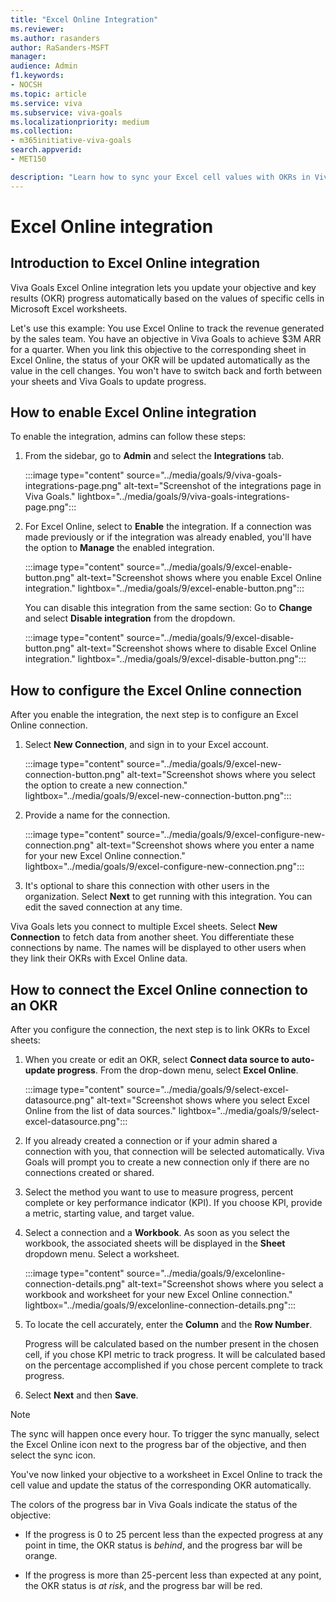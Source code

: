 ```yaml
---
title: "Excel Online Integration"
ms.reviewer: 
ms.author: rasanders
author: RaSanders-MSFT
manager:
audience: Admin
f1.keywords:
- NOCSH
ms.topic: article
ms.service: viva
ms.subservice: viva-goals
ms.localizationpriority: medium
ms.collection:  
- m365initiative-viva-goals
search.appverid:
- MET150

description: "Learn how to sync your Excel cell values with OKRs in Viva Goals."
---
```


# Excel Online integration

## Introduction to Excel Online integration

Viva Goals Excel Online integration lets you  update your objective and key results (OKR) progress automatically based on the values of specific cells in Microsoft Excel worksheets. 
  
Let's use this example: You use Excel Online to track the revenue generated by the sales team. You have an objective in Viva Goals to achieve $3M ARR for a quarter. When you link this objective to the corresponding sheet in Excel Online, the status of your OKR will be updated automatically as the value in the cell changes. You won't have to switch back and forth between your sheets and Viva Goals to update progress.

## How to enable Excel Online integration

To enable the integration, admins can follow these steps:

1. From the sidebar, go to **Admin** and select the **Integrations** tab.
  
     :::image type="content" source="../media/goals/9/viva-goals-integrations-page.png" alt-text="Screenshot of the integrations page in Viva Goals." lightbox="../media/goals/9/viva-goals-integrations-page.png":::

1. For Excel Online, select to **Enable** the integration. If a connection was made previously or if the integration was already enabled, you'll have the option to **Manage** the enabled integration.

    :::image type="content" source="../media/goals/9/excel-enable-button.png" alt-text="Screenshot shows where you enable Excel Online integration." lightbox="../media/goals/9/excel-enable-button.png":::
  
    You can disable this integration from the same section: Go to **Change** and select **Disable integration** from the dropdown.
  
    :::image type="content" source="../media/goals/9/excel-disable-button.png" alt-text="Screenshot shows where to disable Excel Online integration." lightbox="../media/goals/9/excel-disable-button.png":::

## How to configure the Excel Online connection

After you enable the integration, the next step is to configure an Excel Online connection.

1. Select **New Connection**, and sign in to your Excel account.
  
    :::image type="content" source="../media/goals/9/excel-new-connection-button.png" alt-text="Screenshot shows where you select the option to create a new connection." lightbox="../media/goals/9/excel-new-connection-button.png":::

1. Provide a name for the connection.
  
    :::image type="content" source="../media/goals/9/excel-configure-new-connection.png" alt-text="Screenshot shows where you enter a name for your new Excel Online connection." lightbox="../media/goals/9/excel-configure-new-connection.png":::

1. It's optional to share this connection with other users in the organization. Select **Next** to get running with this integration. You can edit the saved connection at any time.

Viva Goals lets you connect to multiple Excel sheets. Select **New Connection** to fetch data from another sheet. You differentiate these connections by name. The names will be displayed to other users when they link their OKRs with Excel Online data.

## How to connect the Excel Online connection to an OKR

After you configure the connection, the next step is to link OKRs to Excel sheets:

1. When you create or edit an OKR, select **Connect data source to auto-update progress**. From the drop-down menu, select **Excel Online**.
  
    :::image type="content" source="../media/goals/9/select-excel-datasource.png" alt-text="Screenshot shows where you select Excel Online from the list of data sources." lightbox="../media/goals/9/select-excel-datasource.png":::

1. If you already created a connection or if your admin shared a connection with you, that connection will be selected automatically. Viva Goals will prompt you to create a new connection only if there are no connections created or shared.

1. Select the method you want to use to measure progress, percent complete or key performance indicator (KPI). If you choose KPI, provide a metric, starting value, and target value.

1. Select a connection and a **Workbook**. As soon as you select the workbook, the associated sheets will be displayed in the **Sheet** dropdown menu. Select a worksheet.
  
    :::image type="content" source="../media/goals/9/excelonline-connection-details.png" alt-text="Screenshot shows where you select a workbook and worksheet for your new Excel Online connection." lightbox="../media/goals/9/excelonline-connection-details.png":::

1. To locate the cell accurately, enter the **Column** and the **Row Number**.

   Progress will be calculated based on the number present in the chosen cell, if you chose KPI metric to track progress. It will be calculated based on the percentage accomplished if you chose percent complete to track progress.

1. Select **Next** and then **Save**.

> [!NOTE]
> The sync will happen once every hour. To trigger the sync manually, select the Excel Online icon next to the progress bar of the objective, and then select the sync icon.

You've now linked your objective to a worksheet in Excel Online to track the cell value and update the status of the corresponding OKR automatically.

The colors of the progress bar in Viva Goals indicate the status of the objective:

- If the progress is 0 to 25 percent less than the expected progress at any point in time, the OKR status is *behind*, and the progress bar will be orange.

- If the progress is more than 25-percent less than expected at any point, the OKR status is *at risk*, and the progress bar will be red.

